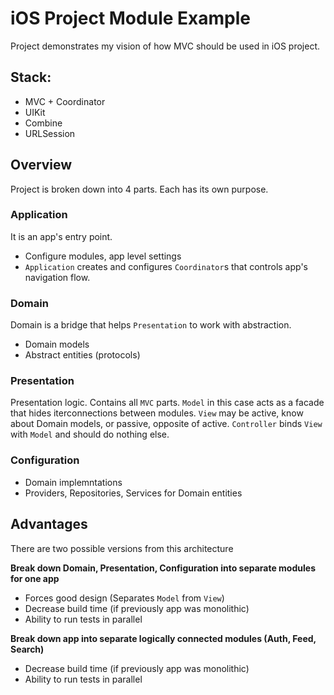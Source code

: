# iOS Project Module Example
Project demonstrates my vision of how MVC should be used in iOS project. 

## Stack:
- MVC + Coordinator
- UIKit
- Combine
- URLSession

## Overview
Project is broken down into 4 parts. Each has its own purpose.

### Application
It is an app's entry point.
- Configure modules, app level settings
- `Application` creates and configures `Coordinator`s that controls app's navigation flow.

### Domain 
Domain is a bridge that helps `Presentation` to work with abstraction. 
- Domain models
- Abstract entities (protocols)

### Presentation
Presentation logic. Contains all `MVC` parts. 
`Model` in this case acts as a facade that hides iterconnections between modules. `View` may be active, know about Domain models, or passive, opposite of active. `Controller` binds `View` with `Model` and should do nothing else.

### Configuration
- Domain implemntations 
- Providers, Repositories, Services for Domain entities

## Advantages
There are two possible versions from this architecture

**Break down Domain, Presentation, Configuration into separate modules for one app**
- Forces good design (Separates `Model` from `View`)
- Decrease build time (if previously app was monolithic)
- Ability to run tests in parallel

**Break down app into separate logically connected modules (Auth, Feed, Search)**
- Decrease build time (if previously app was monolithic)
- Ability to run tests in parallel
